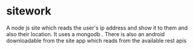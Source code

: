 # sitework
A node js site which reads the user's ip address and show it to them and also their location. It uses a mongodb .
There is also an android downloadable from the site app which reads from the available rest apis
